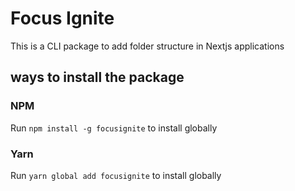 # Focus Ignite

This is a CLI package to add folder structure in Nextjs applications

## ways to install the package

### NPM

Run `npm install -g focusignite` to install globally

### Yarn

Run `yarn global add focusignite` to install globally
